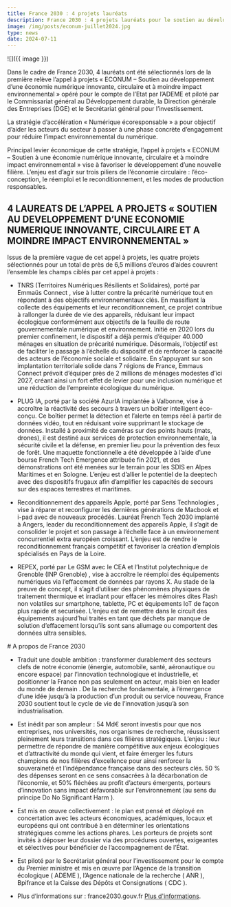 ```yaml
---
title: France 2030 : 4 projets lauréats
description: France 2030 : 4 projets lauréats pour le soutien au développement d'une économie numérique innovante, circulaire et à moindre impact environnemental financés à hauteur de 6,5 millions d'euros
image: /img/posts/econum-juillet2024.jpg
type: news
date: 2024-07-11
---
```


![]({{ image }})

Dans le cadre de France 2030, 4 lauréats ont été sélectionnés lors de la première relève l’appel à projets « ECONUM – Soutien au développement d’une économie numérique innovante, circulaire et à moindre impact environnemental » opéré pour le compte de l’Etat par l’ADEME et piloté par le Commissariat général au Développement durable, la Direction générale des Entreprises (DGE) et le Secrétariat général pour l’investissement.

<div class="fr-highlight">
La stratégie d’accélération « Numérique écoresponsable » a pour objectif d’aider les acteurs du secteur à passer à une phase concrète d’engagement pour réduire l’impact environnemental du numérique.

Principal levier économique de cette stratégie, l’appel à projets « ECONUM – Soutien à une économie numérique innovante, circulaire et à moindre impact environnemental » vise à favoriser le développement d’une nouvelle filière. L’enjeu est d’agir sur trois piliers de l’économie circulaire : l’éco-conception, le réemploi et le reconditionnement, et les modes de production responsables.
</div>

## 4 LAUREATS DE L’APPEL A PROJETS « SOUTIEN AU DEVELOPPEMENT D’UNE ECONOMIE NUMERIQUE INNOVANTE, CIRCULAIRE ET A MOINDRE IMPACT ENVIRONNEMENTAL »

Issus de la première vague de cet appel à projets, les quatre projets sélectionnés pour un total de près de 6,5 millions d’euros d’aides couvrent l’ensemble les champs ciblés par cet appel à projets :

* TNRS (Territoires Numériques Résilients et Solidaires), porté par Emmaüs Connect , vise à lutter contre la précarité numérique tout en répondant à des objectifs environnementaux clés. En massifiant la collecte des équipements et leur reconditionnement, ce projet contribue à rallonger la durée de vie des appareils, réduisant leur impact écologique conformément aux objectifs de la feuille de route gouvernementale numérique et environnement. Initié en 2020 lors du premier confinement, le dispositif a déjà permis d’équiper 40.000 ménages en situation de précarité numérique. Désormais, l’objectif est de faciliter le passage à l’échelle du dispositif et de renforcer la capacité des acteurs de l’économie sociale et solidaire. En s’appuyant sur son implantation territoriale solide dans 7 régions de France, Emmaus Connect prévoit d’équiper près de 2 millions de ménages modestes d’ici 2027, créant ainsi un fort effet de levier pour une inclusion numérique et une réduction de l’empreinte écologique du numérique.

* PLUG IA, porté par la société AzurIA implantée à Valbonne, vise à accroître la réactivité des secours à travers un boîtier intelligent éco-conçu. Ce boîtier permet la détection et l’alerte en temps réel à partir de données vidéo, tout en réduisant voire supprimant le stockage de données. Installé à proximité de caméras sur des points hauts (mats, drones), il est destiné aux services de protection environnementale, la sécurité civile et la défense, en premier lieu pour la prévention des feux de forêt. Une maquette fonctionnelle a été développée à l’aide d’une bourse French Tech Emergence attribuée fin 2021, et des démonstrations ont été menées sur le terrain pour les SDIS en Alpes Maritimes et en Sologne. L’enjeu est d’allier le potentiel de la deeptech avec des dispositifs frugaux afin d’amplifier les capacités de secours sur des espaces terrestres et maritimes.

* Reconditionnement des appareils Apple, porté par Sens Technologies , vise à réparer et reconfigurer les dernières générations de Macbook et i-pad avec de nouveaux procédés. Lauréat French Tech 2030 implanté à Angers, leader du reconditionnement des appareils Apple, il s’agit de consolider le projet et son passage à l’échelle face à un environnement concurrentiel extra européen croissant. L’enjeu est de rendre le reconditionnement français compétitif et favoriser la création d’emplois spécialisés en Pays de la Loire.

* REPEX, porté par Le GSM avec le CEA et l’Institut polytechnique de Grenoble (INP Grenoble) , vise à accroître le réemploi des équipements numériques via l’effacement de données par rayons X. Au stade de la preuve de concept, il s’agit d’utiliser des phénomènes physiques de traitement thermique et irradiant pour effacer les mémoires dites Flash non volatiles sur smartphone, tablette, PC et équipements IoT de façon plus rapide et securisée. L’enjeu est de remettre dans le circuit des équipements aujourd’hui traités en tant que déchets par manque de solution d’effacement lorsqu’ils sont sans allumage ou comportent des données ultra sensibles. 

<div class="fr-highlight">
# A propos de France 2030

* Traduit une double ambition : transformer durablement des secteurs clefs de notre économie (énergie, automobile, santé, aéronautique ou encore espace) par l’innovation technologique et industrielle, et positionner la France non pas seulement en acteur, mais bien en leader du monde de demain . De la recherche fondamentale, à l’émergence d’une idée jusqu’à la production d’un produit ou service nouveau, France 2030 soutient tout le cycle de vie de l’innovation jusqu’à son industrialisation.
* Est inédit par son ampleur  : 54 Md€ seront investis pour que nos entreprises, nos universités, nos organismes de recherche, réussissent pleinement leurs transitions dans ces filières stratégiques. L’enjeu : leur permettre de répondre de manière compétitive aux enjeux écologiques et d’attractivité  du monde qui vient, et faire émerger les futurs champions de nos filières d’excellence pour ainsi renforcer la souveraineté et l’indépendance française dans des secteurs clés. 50 % des dépenses seront en ce sens consacrées à la décarbonation de l’économie, et 50% fléchées au profit d’acteurs émergents, porteurs d’innovation sans impact défavorable sur l’environnement (au sens du principe Do No Significant Harm ).
* Est mis en œuvre collectivement :  le plan est pensé et déployé en concertation avec les acteurs économiques, académiques, locaux et européens  qui ont contribué à en déterminer les orientations stratégiques comme les actions phares. Les porteurs de projets sont invités à déposer leur dossier via des procédures ouvertes, exigeantes et sélectives pour bénéficier de l’accompagnement de l’État.
* Est piloté par le Secrétariat général pour l’investissement  pour le compte du Premier ministre et mis en œuvre par l’Agence de la transition écologique ( ADEME ), l’Agence nationale de la recherche ( ANR ), Bpifrance  et la Caisse des Dépôts et Consignations ( CDC ).

* Plus d’informations sur : france2030.gouv.fr [Plus d'informations](https://france2030.gouv.fr/ "france2030.gouv.fr").
</div>
